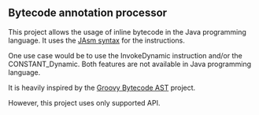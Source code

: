 Bytecode annotation processor
----------------------

This project allows the usage of inline bytecode in the Java programming language.
It uses the [JAsm syntax](https://wiki.openjdk.java.net/display/CodeTools/Appendix+A) for the instructions.

One use case would be to use the InvokeDynamic instruction and/or the CONSTANT_Dynamic. Both
features are not available in Java programming language.

It is heavily inspired by the [Groovy Bytecode AST](https://github.com/melix/groovy-bytecode-ast/) project.

However, this project uses only supported API.

